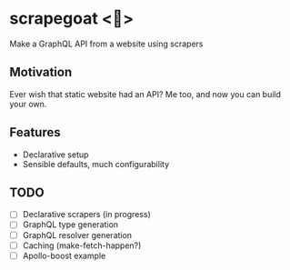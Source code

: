# scrapegoat <🐐>

Make a GraphQL API from a website using scrapers

## Motivation

Ever wish that static website had an API? Me too, and now you can build your own.

## Features

- Declarative setup
- Sensible defaults, much configurability

## TODO

- [ ] Declarative scrapers (in progress)
- [ ] GraphQL type generation
- [ ] GraphQL resolver generation
- [ ] Caching (make-fetch-happen?)
- [ ] Apollo-boost example
